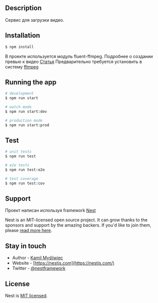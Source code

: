 ## Description

Сервис для загрузки видео.

## Installation

```bash
$ npm install
```

В проекте используется модуль fluent-ffmpeg. 
Подробнее о создании превью к видео [Статья](https://blog.logrocket.com/generating-video-previews-with-node-js-and-ffmpeg/)
Предварительно требуется установить в систему [ffmpeg](https://losst.pro/ustanovka-ffmpeg-v-ubuntu-20-04)


## Running the app

```bash
# development
$ npm run start

# watch mode
$ npm run start:dev

# production mode
$ npm run start:prod
```

## Test

```bash
# unit tests
$ npm run test

# e2e tests
$ npm run test:e2e

# test coverage
$ npm run test:cov
```

## Support

Проект написан используя framework [Nest](https://github.com/nestjs/nest)

Nest is an MIT-licensed open source project. It can grow thanks to the sponsors and support by the amazing backers. If you'd like to join them, please [read more here](https://docs.nestjs.com/support).

## Stay in touch

- Author - [Kamil Myśliwiec](https://kamilmysliwiec.com)
- Website - [https://nestjs.com](https://nestjs.com/)
- Twitter - [@nestframework](https://twitter.com/nestframework)

## License

Nest is [MIT licensed](LICENSE).
